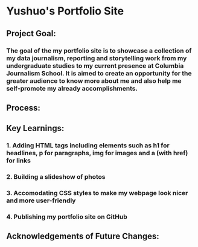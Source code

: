 # Yushuo's Portfolio Site
## Project Goal: 
### The goal of the my portfolio site is to showcase a collection of my data journalism, reporting and storytelling work from my undergraduate studies to my current presence at Columbia Journalism School. It is aimed to create an opportunity for the greater audience to know more about me and also help me self-promote my already accomplishments.

## Process: 

## Key Learnings: 
### 1. Adding HTML tags including elements such as h1 for headlines, p for paragraphs, img for images and a (with href) for links
### 2. Building a slideshow of photos
### 3. Accomodating CSS styles to make my webpage look nicer and more user-friendly
### 4. Publishing my portfolio site on GitHub

## Acknowledgements of Future Changes: 
